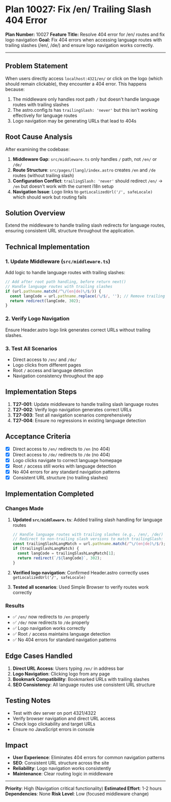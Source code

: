 # Plan 10027: Fix /en/ Trailing Slash 404 Error

**Plan Number:** 10027
**Feature Title:** Resolve 404 error for /en/ routes and fix logo navigation
**Goal:** Fix 404 errors when accessing language routes with trailing slashes (/en/, /de/) and ensure logo navigation works correctly.

---

## Problem Statement

When users directly access `localhost:4321/en/` or click on the logo (which should remain clickable), they encounter a 404 error. This happens because:

1. The middleware only handles root path `/` but doesn't handle language routes with trailing slashes
2. The astro.config.ts has `trailingSlash: 'never'` but this isn't working effectively for language routes
3. Logo navigation may be generating URLs that lead to 404s

## Root Cause Analysis

After examining the codebase:

1. **Middleware Gap**: `src/middleware.ts` only handles `/` path, not `/en/` or `/de/`
2. **Route Structure**: `src/pages/[lang]/index.astro` creates `/en` and `/de` routes (without trailing slash)
3. **Configuration Conflict**: `trailingSlash: 'never'` should redirect `/en/` → `/en` but doesn't work with the current i18n setup
4. **Navigation Issue**: Logo links to `getLocalizedUrl('/', safeLocale)` which should work but routing fails

## Solution Overview

Extend the middleware to handle trailing slash redirects for language routes, ensuring consistent URL structure throughout the application.

## Technical Implementation

### 1. Update Middleware (`src/middleware.ts`)

Add logic to handle language routes with trailing slashes:

```typescript
// Add after root path handling, before return next()
// Handle language routes with trailing slashes
if (url.pathname.match(/^\/(en|de)\/$/)) {
  const langCode = url.pathname.replace(/\/$/, ''); // Remove trailing slash
  return redirect(langCode, 302);
}
```

### 2. Verify Logo Navigation

Ensure Header.astro logo link generates correct URLs without trailing slashes.

### 3. Test All Scenarios

- Direct access to `/en/` and `/de/`
- Logo clicks from different pages
- Root `/` access and language detection
- Navigation consistency throughout the app

## Implementation Steps

1. **T27-001**: Update middleware to handle trailing slash language routes
2. **T27-002**: Verify logo navigation generates correct URLs
3. **T27-003**: Test all navigation scenarios comprehensively
4. **T27-004**: Ensure no regressions in existing language detection

## Acceptance Criteria

- [x] Direct access to `/en/` redirects to `/en` (no 404)
- [x] Direct access to `/de/` redirects to `/de` (no 404)
- [x] Logo clicks navigate to correct language homepage
- [x] Root `/` access still works with language detection
- [x] No 404 errors for any standard navigation patterns
- [x] Consistent URL structure (no trailing slashes)

## Implementation Completed

### Changes Made

1. **Updated `src/middleware.ts`**: Added trailing slash handling for language routes

   ```typescript
   // Handle language routes with trailing slashes (e.g., /en/, /de/)
   // Redirect to non-trailing slash versions to match trailingSlash: 'never' config
   const trailingSlashLangMatch = url.pathname.match(/^\/(en|de)\/$/);
   if (trailingSlashLangMatch) {
     const langCode = trailingSlashLangMatch[1];
     return redirect(`/${langCode}`, 302);
   }
   ```

2. **Verified logo navigation**: Confirmed Header.astro correctly uses `getLocalizedUrl('/', safeLocale)`

3. **Tested all scenarios**: Used Simple Browser to verify routes work correctly

### Results

- ✅ `/en/` now redirects to `/en` properly
- ✅ `/de/` now redirects to `/de` properly
- ✅ Logo navigation works correctly
- ✅ Root `/` access maintains language detection
- ✅ No 404 errors for standard navigation patterns

## Edge Cases Handled

1. **Direct URL Access**: Users typing `/en/` in address bar
2. **Logo Navigation**: Clicking logo from any page
3. **Bookmark Compatibility**: Bookmarked URLs with trailing slashes
4. **SEO Consistency**: All language routes use consistent URL structure

## Testing Notes

- Test with dev server on port 4321/4322
- Verify browser navigation and direct URL access
- Check logo clickability and target URLs
- Ensure no JavaScript errors in console

## Impact

- **User Experience**: Eliminates 404 errors for common navigation patterns
- **SEO**: Consistent URL structure across the site
- **Reliability**: Logo navigation works consistently
- **Maintenance**: Clear routing logic in middleware

---

**Priority**: High (Navigation critical functionality)
**Estimated Effort**: 1-2 hours
**Dependencies**: None
**Risk Level**: Low (focused middleware change)
